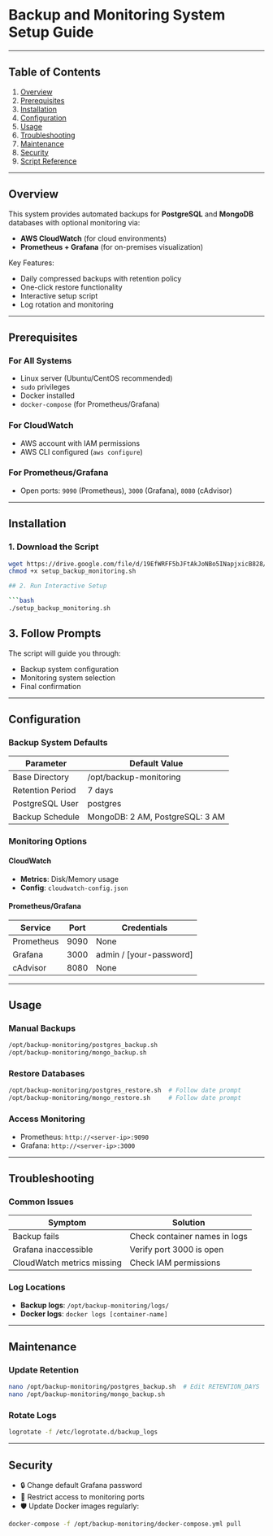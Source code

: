 # Backup and Monitoring System Setup Guide


---

## Table of Contents
1. [Overview](#overview)
2. [Prerequisites](#prerequisites)
3. [Installation](#installation)
4. [Configuration](#configuration)
5. [Usage](#usage)
6. [Troubleshooting](#troubleshooting)
7. [Maintenance](#maintenance)
8. [Security](#security)
9. [Script Reference](#script-reference)

---

## Overview

This system provides automated backups for **PostgreSQL** and **MongoDB** databases with optional monitoring via:

- **AWS CloudWatch** (for cloud environments)
- **Prometheus + Grafana** (for on-premises visualization)

Key Features:
- Daily compressed backups with retention policy
- One-click restore functionality
- Interactive setup script
- Log rotation and monitoring

---

## Prerequisites

### For All Systems
- Linux server (Ubuntu/CentOS recommended)
- `sudo` privileges
- Docker installed
- `docker-compose` (for Prometheus/Grafana)

### For CloudWatch
- AWS account with IAM permissions
- AWS CLI configured (`aws configure`)

### For Prometheus/Grafana
- Open ports: `9090` (Prometheus), `3000` (Grafana), `8080` (cAdvisor)

---

## Installation

### 1. Download the Script
```bash
wget https://drive.google.com/file/d/19EfWRFF5bJFtAkJoNBo5INapjxicB828/view?usp=drive_link -O setup_backup_monitoring.sh
chmod +x setup_backup_monitoring.sh

## 2. Run Interactive Setup

```bash
./setup_backup_monitoring.sh
```

## 3. Follow Prompts

The script will guide you through:

- Backup system configuration
- Monitoring system selection
- Final confirmation

---

## Configuration

### Backup System Defaults

| Parameter           | Default Value                            |
|---------------------|-------------------------------------------|
| Base Directory      | /opt/backup-monitoring                   |
| Retention Period    | 7 days                                   |
| PostgreSQL User     | postgres                                 |
| Backup Schedule     | MongoDB: 2 AM, PostgreSQL: 3 AM          |

### Monitoring Options

#### CloudWatch
- **Metrics**: Disk/Memory usage
- **Config**: `cloudwatch-config.json`

#### Prometheus/Grafana

| Service    | Port | Credentials              |
|------------|------|---------------------------|
| Prometheus | 9090 | None                      |
| Grafana    | 3000 | admin / [your-password]   |
| cAdvisor   | 8080 | None                      |

---

## Usage

### Manual Backups

```bash
/opt/backup-monitoring/postgres_backup.sh
/opt/backup-monitoring/mongo_backup.sh
```

### Restore Databases

```bash
/opt/backup-monitoring/postgres_restore.sh  # Follow date prompt
/opt/backup-monitoring/mongo_restore.sh     # Follow date prompt
```

### Access Monitoring

- Prometheus: `http://<server-ip>:9090`
- Grafana: `http://<server-ip>:3000`

---

## Troubleshooting

### Common Issues

| Symptom                  | Solution                            |
|--------------------------|-------------------------------------|
| Backup fails             | Check container names in logs       |
| Grafana inaccessible     | Verify port 3000 is open            |
| CloudWatch metrics missing | Check IAM permissions            |

### Log Locations

- **Backup logs**: `/opt/backup-monitoring/logs/`
- **Docker logs**: `docker logs [container-name]`

---

## Maintenance

### Update Retention

```bash
nano /opt/backup-monitoring/postgres_backup.sh  # Edit RETENTION_DAYS
nano /opt/backup-monitoring/mongo_backup.sh
```

### Rotate Logs

```bash
logrotate -f /etc/logrotate.d/backup_logs
```

---

## Security

- 🔒 Change default Grafana password
- 🔐 Restrict access to monitoring ports
- 🛡️ Update Docker images regularly:

```bash
docker-compose -f /opt/backup-monitoring/docker-compose.yml pull
```
